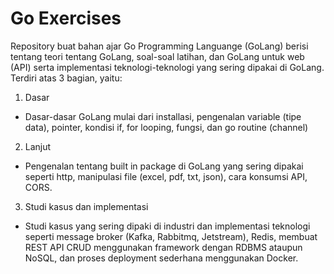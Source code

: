# Go Exercises

Repository buat bahan ajar Go Programming Languange (GoLang) berisi tentang teori tentang GoLang, soal-soal latihan, dan GoLang untuk web (API) serta implementasi teknologi-teknologi yang sering dipakai di GoLang. Terdiri atas 3 bagian, yaitu:
1. Dasar
 - Dasar-dasar GoLang mulai dari installasi, pengenalan variable (tipe data), pointer, kondisi if, for looping, fungsi, dan go routine (channel)

2. Lanjut
 - Pengenalan tentang built in package di GoLang yang sering dipakai seperti http, manipulasi file (excel, pdf, txt, json), cara konsumsi API, CORS.

3. Studi kasus dan implementasi
 - Studi kasus yang sering dipaki di industri dan implementasi teknologi seperti message broker (Kafka, Rabbitmq, Jetstream), Redis, membuat REST API CRUD menggunakan framework dengan RDBMS ataupun NoSQL, dan proses deployment sederhana menggunakan Docker.